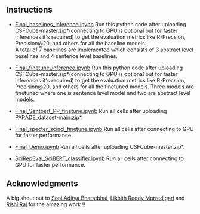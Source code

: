 ## Instructions
- [Final_baselines_inference.ipynb]
Run this python code after uploading CSFCube-master.zip*(connecting to GPU is optional but for faster inferences it's required) to get the evaluation metrics like R-Precsion, Precision@20, and others for all the baseline models. \
A total of 7 baselines are implemented which consists of 3 abstract level baselines and 4 sentence level baselines.


- [Final_finetune_inference.ipynb]
Run this python code after uploading CSFCube-master.zip*(connecting to GPU is optional but for faster inferences it's required) to get the evaluation metrics like R-Precsion, Precision@20, and others for all the finetuned models. Three models are finetuned where one is sentence level model and two are abstract level models.

- [Final_Sentbert_PP_finetune.ipynb]
Run all cells after uploading PARADE_dataset-main.zip*.

- [Final_specter_scincl_finetune.ipynb]
Run all cells after connecting to GPU for faster performance.

- [Final_Demo.ipynb]
Run all cells after uploading CSFCube-master.zip*.

- [SciRepEval_SciBERT_classifier.ipynb]
Run all cells after connecting to GPU for faster performance.

## Acknowledgments
A big shout out to [Soni Aditya Bharatbhai](https://github.com/adityasoni9998), [Likhith Reddy Morredigari](https://github.com/likhnic) and [Rishi Raj](https://github.com/rsh-raj) for the amazing work !!

[//]: #
[jena-shreyas]: <https://github.com/jena-shreyas>
   [Final_baselines_inference.ipynb]: <https://github.com/jena-shreyas/SciDocFind/src/Final_baselines_inference.ipynb>
   [Final_finetune_inference.ipynb]: <https://github.com/jena-shreyas/SciDocFind/src/Final_finetune_inference.ipynb>
   [Final_Sentbert_PP_finetune.ipynb]: <https://github.com/jena-shreyas/SciDocFind/src/Final_Sentbert_PP_finetune.ipynb>
   [Final_specter_scincl_finetune.ipynb]: <https://github.com/jena-shreyas/SciDocFind/src/Final_specter_scincl_finetune.ipynb>
   [Final_Demo.ipynb]: <https://github.com/jena-shreyas/SciDocFind/src/Final_Demo.ipynb>
   [SciRepEval_SciBERT_classifier.ipynb]: <https://github.com/jena-shreyas/SciDocFind/src/SciRepEval_SciBERT_classifier.ipynb]>


